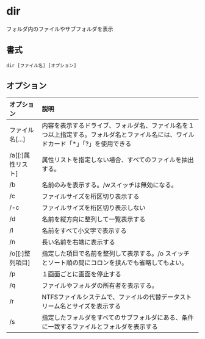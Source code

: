 # dir

フォルダ内のファイルやサブフォルダを表示

## 書式

```
dir [ファイル名] [オプション]
```

## オプション

|オプション|説明|
|:--|:--|
|ファイル名[...]|内容を表示するドライブ、フォルダ名、ファイル名を１つ以上指定する。フォルダ名とファイル名には、ワイルドカード「*」「?」を使用できる|
|/a[[:]属性リスト]|属性リストを指定しない場合、すべてのファイルを抽出する。|
|/b|名前のみを表示する。/wスイッチは無効になる。|
|/c|ファイルサイズを桁区切り表示する|
|/-c|ファイルサイズを桁区切り表示しない|
|/d|名前を縦方向に整列して一覧表示する|
|/l|名前をすべて小文字で表示する|
|/n|長い名前を右端に表示する|
|/o[[:]整列項目]|指定した項目で名前を整列して表示する。/o スイッチとソート順の間にコロンを挟んでも省略してもよい。|
|/p|１画面ごとに画面を停止する|
|/q|ファイルやフォルダの所有者を表示する。|
|/r|NTFSファイルシステムで、ファイルの代替データストリーム名とサイズを表示する|
|/s|指定したフォルダをすべてのサブフォルダにある、条件に一致するファイルとフォルダを表示する|

